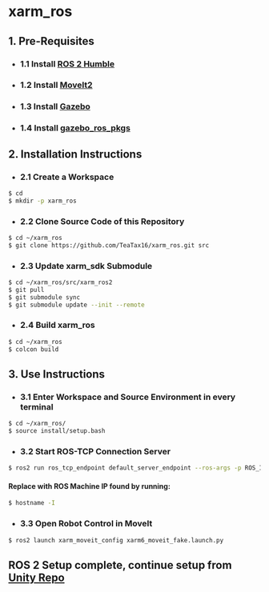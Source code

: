 # xarm_ros

## 1. Pre-Requisites

- ### 1.1 Install [ROS 2 Humble](https://docs.ros.org/en/ros2_documentation/humble/Installation.html)
- ### 1.2 Install [MoveIt2](https://moveit.ros.org/install-moveit2/binary/)
- ### 1.3 Install [Gazebo](https://classic.gazebosim.org/tutorials?tut=install_ubuntu)
- ### 1.4 Install [gazebo_ros_pkgs](https://classic.gazebosim.org/tutorials?tut=ros2_installing&cat=connect_ros)

## 2. Installation Instructions
- ### 2.1 Create a Workspace
```bash
$ cd
$ mkdir -p xarm_ros
```
- ### 2.2 Clone Source Code of this Repository
```bash
$ cd ~/xarm_ros
$ git clone https://github.com/TeaTax16/xarm_ros.git src
```
- ### 2.3 Update xarm_sdk Submodule
```bash
$ cd ~/xarm_ros/src/xarm_ros2
$ git pull
$ git submodule sync
$ git submodule update --init --remote
```
- ### 2.4 Build xarm_ros
```bash
$ cd ~/xarm_ros
$ colcon build
```

## 3. Use Instructions

- ### 3.1 Enter Workspace and Source Environment in every terminal
```bash
$ cd ~/xarm_ros/
$ source install/setup.bash
```

- ### 3.2 Start ROS-TCP Connection Server
```bash
$ ros2 run ros_tcp_endpoint default_server_endpoint --ros-args -p ROS_IP:=<IP Address>
```
#### Replace <IP Address> with ROS Machine IP found by running:
```bash
$ hostname -I
```

- ### 3.3 Open Robot Control in MoveIt
```bash
$ ros2 launch xarm_moveit_config xarm6_moveit_fake.launch.py 
```

## ROS 2 Setup complete, continue setup from [Unity Repo](https://github.com/TeaTax16/xarm_unity)



